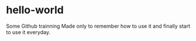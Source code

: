 # hello-world
Some Github trainning
Made only to remember how to use it and finally start to use it everyday.
